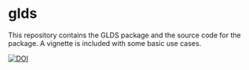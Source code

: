 # glds

This repository contains the GLDS package and the source code for the package. A vignette is included with some basic use cases.

[![DOI](https://zenodo.org/badge/24007/paulgeeleher/glds.svg)](https://zenodo.org/badge/latestdoi/24007/paulgeeleher/glds)
